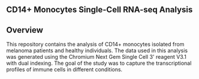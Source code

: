 ## CD14+ Monocytes Single-Cell RNA-seq Analysis

## Overview
This repository contains the analysis of CD14+ monocytes isolated from melanoma patients and healthy individuals. The data used in this analysis was generated using the Chromium Next Gem Single Cell 3' reagent V3.1 with dual indexing. The goal of the study was to capture the transcriptional profiles of immune cells in different conditions.

